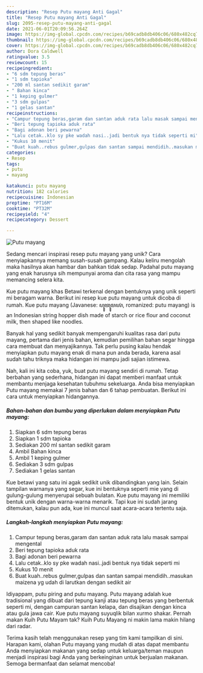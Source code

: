 ```yaml
---
description: "Resep Putu mayang Anti Gagal"
title: "Resep Putu mayang Anti Gagal"
slug: 2095-resep-putu-mayang-anti-gagal
date: 2021-06-01T20:09:56.264Z
image: https://img-global.cpcdn.com/recipes/b69cadb8db406c06/680x482cq70/putu-mayang-foto-resep-utama.jpg
thumbnail: https://img-global.cpcdn.com/recipes/b69cadb8db406c06/680x482cq70/putu-mayang-foto-resep-utama.jpg
cover: https://img-global.cpcdn.com/recipes/b69cadb8db406c06/680x482cq70/putu-mayang-foto-resep-utama.jpg
author: Dora Caldwell
ratingvalue: 3.5
reviewcount: 15
recipeingredient:
- "6 sdm tepung beras"
- "1 sdm tapioka"
- "200 ml santan sedikit garam"
- " Bahan kinca"
- "1 keping gulmer"
- "3 sdm gulpas"
- "1 gelas santan"
recipeinstructions:
- "Campur tepung beras,garam dan santan aduk rata lalu masak sampai mengental"
- "Beri tepung tapioka aduk rata"
- "Bagi adonan beri pewarna"
- "Lalu cetak..klo sy pke wadah nasi..jadi bentuk nya tidak seperti mi"
- "Kukus 10 menit"
- "Buat kuah..rebus gulmer,gulpas dan santan sampai mendidih..masukan maizena yg udah di larutkan dengan sedikit air"
categories:
- Resep
tags:
- putu
- mayang

katakunci: putu mayang 
nutrition: 182 calories
recipecuisine: Indonesian
preptime: "PT16M"
cooktime: "PT32M"
recipeyield: "4"
recipecategory: Dessert

---
```



![Putu mayang](https://img-global.cpcdn.com/recipes/b69cadb8db406c06/680x482cq70/putu-mayang-foto-resep-utama.jpg)

Sedang mencari inspirasi resep putu mayang yang unik? Cara menyiapkannya memang susah-susah gampang. Kalau keliru mengolah maka hasilnya akan hambar dan bahkan tidak sedap. Padahal putu mayang yang enak harusnya sih mempunyai aroma dan cita rasa yang mampu memancing selera kita.

Kue putu mayang khas Betawi terkenal dengan bentuknya yang unik seperti mi beragam warna. Berikut ini resep kue putu mayang untuk dicoba di rumah. Kue putu mayang (Javanese: ꦥꦸꦠꦸꦩꦪꦁ, romanized: putu mayang) is an Indonesian string hopper dish made of starch or rice flour and coconut milk, then shaped like noodles.

Banyak hal yang sedikit banyak mempengaruhi kualitas rasa dari putu mayang, pertama dari jenis bahan, kemudian pemilihan bahan segar hingga cara membuat dan menyajikannya. Tak perlu pusing kalau hendak menyiapkan putu mayang enak di mana pun anda berada, karena asal sudah tahu triknya maka hidangan ini mampu jadi sajian istimewa.


Nah, kali ini kita coba, yuk, buat putu mayang sendiri di rumah. Tetap berbahan yang sederhana, hidangan ini dapat memberi manfaat untuk membantu menjaga kesehatan tubuhmu sekeluarga. Anda bisa menyiapkan Putu mayang memakai 7 jenis bahan dan 6 tahap pembuatan. Berikut ini cara untuk menyiapkan hidangannya.

<!--inarticleads1-->

##### Bahan-bahan dan bumbu yang diperlukan dalam menyiapkan Putu mayang:

1. Siapkan 6 sdm tepung beras
1. Siapkan 1 sdm tapioka
1. Sediakan 200 ml santan sedikit garam
1. Ambil  Bahan kinca
1. Ambil 1 keping gulmer
1. Sediakan 3 sdm gulpas
1. Sediakan 1 gelas santan


Kue betawi yang satu ini agak sedikit unik dibandingkan yang lain. Selain tampilan warnanya yang segar, kue ini bentuknya seperti mie yang di gulung-gulung menyerupai sebuah bulatan. Kue putu mayang ini memiliki bentuk unik dengan warna-warna menarik. Tapi kue ini sudah jarang ditemukan, kalau pun ada, kue ini muncul saat acara-acara tertentu saja. 

<!--inarticleads2-->

##### Langkah-langkah menyiapkan Putu mayang:

1. Campur tepung beras,garam dan santan aduk rata lalu masak sampai mengental
1. Beri tepung tapioka aduk rata
1. Bagi adonan beri pewarna
1. Lalu cetak..klo sy pke wadah nasi..jadi bentuk nya tidak seperti mi
1. Kukus 10 menit
1. Buat kuah..rebus gulmer,gulpas dan santan sampai mendidih..masukan maizena yg udah di larutkan dengan sedikit air


Idiyappam, putu piring and putu mayang. Putu mayang adalah kue tradisional yang dibuat dari tepung kanji atau tepung beras yang berbentuk seperti mi, dengan campuran santan kelapa, dan disajikan dengan kinca atau gula jawa cair. Kue putu mayang suyuqlik bilan xurmo shakar. Pernah makan Kuih Putu Mayam tak? Kuih Putu Mayang ni makin lama makin hilang dari radar. 

Terima kasih telah menggunakan resep yang tim kami tampilkan di sini. Harapan kami, olahan Putu mayang yang mudah di atas dapat membantu Anda menyiapkan makanan yang sedap untuk keluarga/teman maupun menjadi inspirasi bagi Anda yang berkeinginan untuk berjualan makanan. Semoga bermanfaat dan selamat mencoba!
